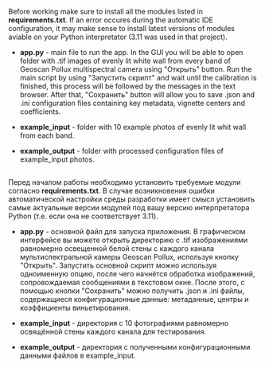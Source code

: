 Before working make sure to install all the modules listed in **requirements.txt**. If an error occures during the automatic IDE configuration, it may make sense to install latest versions of modules aviable on your Python interpretator (3.11 was used in that project).

* **app.py** - main file to run the app. In the GUI you will be able to open folder with .tif images of evenly lit white wall from every band of Geoscan Pollux multispectral camera using "Открыть" button. Run the main script by using "Запустить скрипт" and wait until the calibration is finished, this process will be followed by the messages in the text browser. After that, "Сохранить" button will allow you to save .json and .ini configuration files containing key metadata, vignette centers and coefficients.

* **example_input** - folder with 10 example photos of evenly lit whit wall from each band.

* **example_output** - folder with processed configuration files of example_input photos.
##

Перед началом работы необходимо установить требуемые модули согласно **requirements.txt**. В случае возникновения ошибки автоматической настройки среды разработки имеет смысл установить самые актуальные версии модулей под вашу версию интерпретатора Python (т.е. если она не соответствует 3.11).

* **app.py** - основной файл для запуска приложения. В графическом интерфейсе вы можете открыть директорию с .tif изображениями равномерно освещенной белой стены с каждого канала мультиспектральной камеры Geoscan Pollux, используя кнопку "Открыть". Запустить основной скрипт можно используя одноименную опцию, после чего начнётся обработка изображений, сопровождаемая сообщениями в текстовом окне. После этого, с помощью кнопки "Сохранить" можно получить .json и .ini файлы, содержащиеся конфигурационные данные: метаданные, центры и коэффициенты виньетирования. 

* **example_input** - директория с 10 фотографиями равномерно освящённой стены каждого канала для тестирования.

* **example_output** - директория с полученными конфигурационными данными файлов в example_input.
